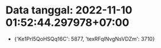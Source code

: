 # Data tanggal: 2022-11-10 01:52:44.297978+07:00

* {'Ke1Prl5QoHSQq16C': 5877, 'texRFqlNvgNsVDZm': 3710}
